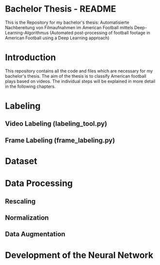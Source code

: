 # Bachelor Thesis - README
This is the Repository for my bachelor's thesis: Automatisierte Nachbereitung von Filmaufnahmen im American Football mittels Deep-Learning-Algorithmus (Automated post-processing of football footage in American Football using a Deep Learning approach)

# Introduction
This repository contains all the code and files which are necessary for my bachelor's thesis. The aim of the thesis is to classify American football plays based on videos. The individual steps will be explained in more detail in the following chapters.

# Labeling 

## Video Labeling (labeling_tool.py)

## Frame Labeling (frame_labeling.py)

# Dataset

# Data Processing
## Rescaling 
## Normalization 
## Data Augmentation 

# Development of the Neural Network
